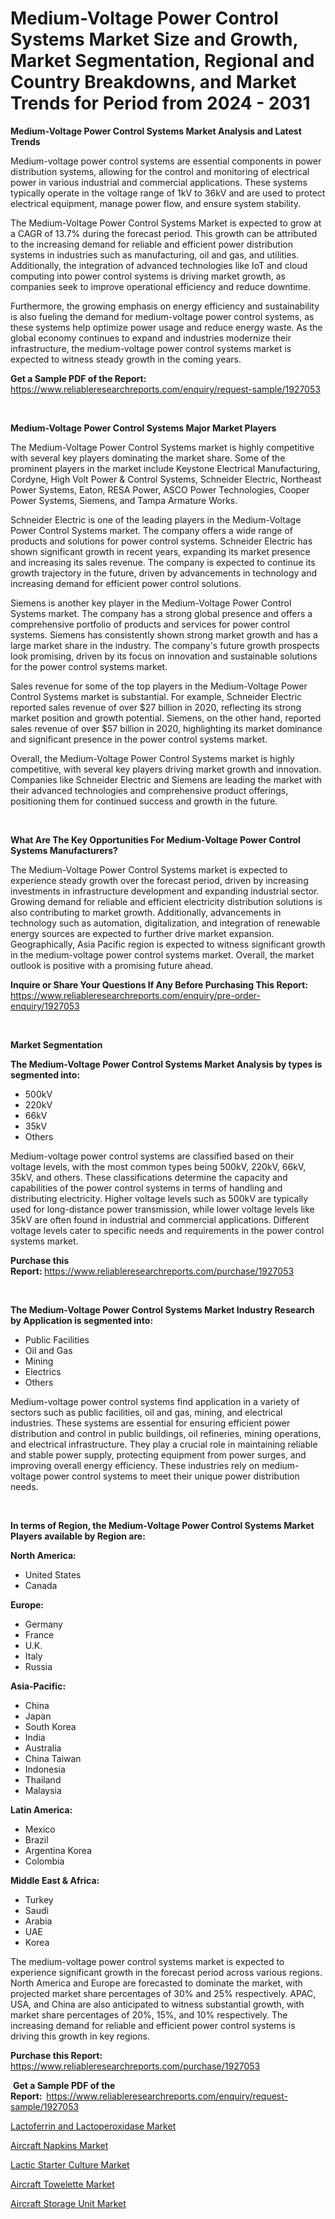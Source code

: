 <p><h1>Medium-Voltage Power Control Systems Market Size and Growth, Market Segmentation, Regional and Country Breakdowns, and Market Trends for Period from 2024 -  2031</h1></p><p><strong>Medium-Voltage Power Control Systems Market Analysis and Latest Trends</strong></p>
<p><p>Medium-voltage power control systems are essential components in power distribution systems, allowing for the control and monitoring of electrical power in various industrial and commercial applications. These systems typically operate in the voltage range of 1kV to 36kV and are used to protect electrical equipment, manage power flow, and ensure system stability.</p><p>The Medium-Voltage Power Control Systems Market is expected to grow at a CAGR of 13.7% during the forecast period. This growth can be attributed to the increasing demand for reliable and efficient power distribution systems in industries such as manufacturing, oil and gas, and utilities. Additionally, the integration of advanced technologies like IoT and cloud computing into power control systems is driving market growth, as companies seek to improve operational efficiency and reduce downtime.</p><p>Furthermore, the growing emphasis on energy efficiency and sustainability is also fueling the demand for medium-voltage power control systems, as these systems help optimize power usage and reduce energy waste. As the global economy continues to expand and industries modernize their infrastructure, the medium-voltage power control systems market is expected to witness steady growth in the coming years.</p></p>
<p><strong>Get a Sample PDF of the Report:&nbsp;</strong> <a href="https://www.reliableresearchreports.com/enquiry/request-sample/1927053">https://www.reliableresearchreports.com/enquiry/request-sample/1927053</a></p>
<p>&nbsp;</p>
<p><strong>Medium-Voltage Power Control Systems Major Market Players</strong></p>
<p><p>The Medium-Voltage Power Control Systems market is highly competitive with several key players dominating the market share. Some of the prominent players in the market include Keystone Electrical Manufacturing, Cordyne, High Volt Power & Control Systems, Schneider Electric, Northeast Power Systems, Eaton, RESA Power, ASCO Power Technologies, Cooper Power Systems, Siemens, and Tampa Armature Works.</p><p>Schneider Electric is one of the leading players in the Medium-Voltage Power Control Systems market. The company offers a wide range of products and solutions for power control systems. Schneider Electric has shown significant growth in recent years, expanding its market presence and increasing its sales revenue. The company is expected to continue its growth trajectory in the future, driven by advancements in technology and increasing demand for efficient power control solutions.</p><p>Siemens is another key player in the Medium-Voltage Power Control Systems market. The company has a strong global presence and offers a comprehensive portfolio of products and services for power control systems. Siemens has consistently shown strong market growth and has a large market share in the industry. The company's future growth prospects look promising, driven by its focus on innovation and sustainable solutions for the power control systems market.</p><p>Sales revenue for some of the top players in the Medium-Voltage Power Control Systems market is substantial. For example, Schneider Electric reported sales revenue of over $27 billion in 2020, reflecting its strong market position and growth potential. Siemens, on the other hand, reported sales revenue of over $57 billion in 2020, highlighting its market dominance and significant presence in the power control systems market.</p><p>Overall, the Medium-Voltage Power Control Systems market is highly competitive, with several key players driving market growth and innovation. Companies like Schneider Electric and Siemens are leading the market with their advanced technologies and comprehensive product offerings, positioning them for continued success and growth in the future.</p></p>
<p>&nbsp;</p>
<p><strong>What Are The Key Opportunities For Medium-Voltage Power Control Systems Manufacturers?</strong></p>
<p><p>The Medium-Voltage Power Control Systems market is expected to experience steady growth over the forecast period, driven by increasing investments in infrastructure development and expanding industrial sector. Growing demand for reliable and efficient electricity distribution solutions is also contributing to market growth. Additionally, advancements in technology such as automation, digitalization, and integration of renewable energy sources are expected to further drive market expansion. Geographically, Asia Pacific region is expected to witness significant growth in the medium-voltage power control systems market. Overall, the market outlook is positive with a promising future ahead.</p></p>
<p><strong>Inquire or Share Your Questions If Any Before Purchasing This Report:</strong> <a href="https://www.reliableresearchreports.com/enquiry/pre-order-enquiry/1927053">https://www.reliableresearchreports.com/enquiry/pre-order-enquiry/1927053</a></p>
<p>&nbsp;</p>
<p><strong>Market Segmentation</strong></p>
<p><strong>The Medium-Voltage Power Control Systems Market Analysis by types is segmented into:</strong></p>
<p><ul><li>500kV</li><li>220kV</li><li>66kV</li><li>35kV</li><li>Others</li></ul></p>
<p><p>Medium-voltage power control systems are classified based on their voltage levels, with the most common types being 500kV, 220kV, 66kV, 35kV, and others. These classifications determine the capacity and capabilities of the power control systems in terms of handling and distributing electricity. Higher voltage levels such as 500kV are typically used for long-distance power transmission, while lower voltage levels like 35kV are often found in industrial and commercial applications. Different voltage levels cater to specific needs and requirements in the power control systems market.</p></p>
<p><strong>Purchase this Report:&nbsp;</strong><a href="https://www.reliableresearchreports.com/purchase/1927053">https://www.reliableresearchreports.com/purchase/1927053</a></p>
<p>&nbsp;</p>
<p><strong>The Medium-Voltage Power Control Systems Market Industry Research by Application is segmented into:</strong></p>
<p><ul><li>Public Facilities</li><li>Oil and Gas</li><li>Mining</li><li>Electrics</li><li>Others</li></ul></p>
<p><p>Medium-voltage power control systems find application in a variety of sectors such as public facilities, oil and gas, mining, and electrical industries. These systems are essential for ensuring efficient power distribution and control in public buildings, oil refineries, mining operations, and electrical infrastructure. They play a crucial role in maintaining reliable and stable power supply, protecting equipment from power surges, and improving overall energy efficiency. These industries rely on medium-voltage power control systems to meet their unique power distribution needs.</p></p>
<p>&nbsp;</p>
<p><strong>In terms of Region, the Medium-Voltage Power Control Systems Market Players available by Region are:</strong></p>
<p>
    <p> <strong> North America: </strong>
        <ul>
            <li>United States</li>
            <li>Canada</li>
        </ul>
        </p> 
    <p> <strong> Europe: </strong>
        <ul>
            <li>Germany</li>
            <li>France</li>
            <li>U.K.</li>
            <li>Italy</li>
            <li>Russia</li>
        </ul>
        </p> 
    <p> <strong> Asia-Pacific: </strong>
        <ul>
            <li>China</li>
            <li>Japan</li>
            <li>South Korea</li>
            <li>India</li>
            <li>Australia</li>
            <li>China Taiwan</li>
            <li>Indonesia</li>
            <li>Thailand</li>
            <li>Malaysia</li>
        </ul>
        </p> 
    <p> <strong> Latin America: </strong>
        <ul>
            <li>Mexico</li>
            <li>Brazil</li>
            <li>Argentina Korea</li>
            <li>Colombia</li>
        </ul>
        </p> 
    <p> <strong> Middle East & Africa: </strong>
        <ul>
            <li>Turkey</li>
            <li>Saudi</li>
            <li>Arabia</li>
            <li>UAE</li>
            <li>Korea</li>
        </ul>
    </p>
    </p>
<p><p>The medium-voltage power control systems market is expected to experience significant growth in the forecast period across various regions. North America and Europe are forecasted to dominate the market, with projected market share percentages of 30% and 25% respectively. APAC, USA, and China are also anticipated to witness substantial growth, with market share percentages of 20%, 15%, and 10% respectively. The increasing demand for reliable and efficient power control systems is driving this growth in key regions.</p></p>
<p><strong>Purchase this Report: </strong><a href="https://www.reliableresearchreports.com/purchase/1927053">https://www.reliableresearchreports.com/purchase/1927053</a></p>
<p>&nbsp;<strong>Get a Sample PDF of the Report:&nbsp;&nbsp;</strong><a href="https://www.reliableresearchreports.com/enquiry/request-sample/1927053">https://www.reliableresearchreports.com/enquiry/request-sample/1927053</a></p>
<p><strong></strong></p>
<p><p><a href="https://view.publitas.com/reportprime-1/lactoferrin-and-lactoperoxidase-market-analysis-and-market-size-global-industry-overview-market-segmentation-and-forecast-2024-to-2031/">Lactoferrin and Lactoperoxidase Market</a></p><p><a href="https://iodized-pantydraco-05c.notion.site/Aircraft-Napkins-Market-Offer-Valuable-Insights-into-Market-Size-Market-Share-Market-Trends-and-P-913087d6be134c34b277d5c54bfdbbf9">Aircraft Napkins Market</a></p><p><a href="https://view.publitas.com/reportprime-1/lactic-starter-culture-market-size-and-examines-its-market-scope-with-a-primary-focus-on-growth-opportunities-and-forecasted-trends-spanning-from-2024-to-2031/">Lactic Starter Culture Market</a></p><p><a href="https://noble-drawer-34c.notion.site/Aircraft-Towelette-Market-Share-Market-New-Trends-Analysis-Report-By-Type-By-Application-By-End--1810e5618a9943ffb4f21cee524dd65e">Aircraft Towelette Market</a></p><p><a href="https://three-jumbo-f6d.notion.site/Aircraft-Storage-Unit-Market-Size-Global-Industry-Overview-Market-Segmentation-and-Forecast-2024--6387a2202e994485a8a49d2ef286f90b">Aircraft Storage Unit Market</a></p></p>